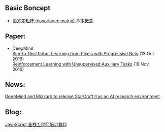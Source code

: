 ## Basic Boncept
* [协方差矩阵 (covariance matrix) 基本概念](http://pinkyjie.com/2010/08/31/covariance/)

## Paper:
* DeepMind  
[Sim-to-Real Robot Learning from Pixels with Progressive Nets](https://arxiv.org/abs/1610.04286) (13 Oct 2016)  
[Reinforcement Learning with Unsupervised Auxiliary Tasks](https://arxiv.org/abs/1611.05397) (16 Nov 2016)


## News:
[DeepMind and Blizzard to release StarCraft II as an AI research environment](https://deepmind.com/blog/deepmind-and-blizzard-release-starcraft-ii-ai-research-environment/)


## Blog:
[JavaScript 全栈工程师培训教程](http://www.ruanyifeng.com/blog/2016/11/javascript.html)
